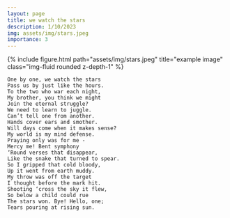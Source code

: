 ```yaml
---
layout: page
title: we watch the stars
description: 1/10/2023
img: assets/img/stars.jpeg
importance: 3
---
```


<div class="row">
    <div class="col-sm mt-3 mt-md-0">
        {% include figure.html path="assets/img/stars.jpeg" title="example image" class="img-fluid rounded z-depth-1" %}
    </div>
</div>

```
One by one, we watch the stars
Pass us by just like the hours.
To the two who war each night,
My brother, you think we might
Join the eternal struggle?
We need to learn to juggle.
Can’t tell one from another.
Hands cover ears and smother.
Will days come when it makes sense?
My world is my mind defense.
Praying only was for me -
Mercy me! Bent symphony 
‘Round verses that disappear,
Like the snake that turned to spear.
So I gripped that cold bloody,
Up it went from earth muddy.
My throw was off the target
I thought before the mark hit.
Shooting ‘cross the sky it flew,
So below a child could rue
The stars won. Bye! Hello, one;
Tears pouring at rising sun.
```